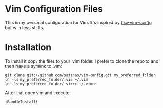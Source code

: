 Vim Configuration Files
=======================

This is my personal configuration for Vim. It's inspired by [fisa-vim-config](https://github.com/fisadev/fisa-vim-config) but with less stuffs.

Installation
============

To install it copy the files to your .vim folder. I prefer to clone the repo to and then make a symlink to .vim:

```
git clone git://github.com/satanas/vim-config.git my_preferred_folder
ln -ls my_preferred_folder/.vim ~/.vim
ln -ls my_preferred_folder/.vimrc ~/.vimrc
```

After that open vim and execute:

```
:BundleInstall!
```


